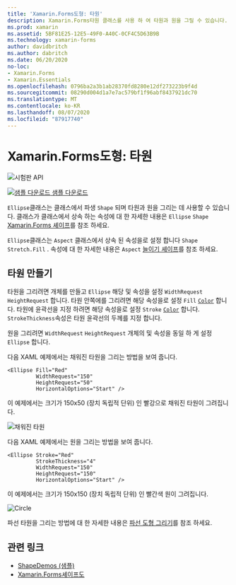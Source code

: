 ```yaml
---
title: 'Xamarin.Forms도형: 타원'
description: Xamarin.Forms타원 클래스를 사용 하 여 타원과 원을 그릴 수 있습니다.
ms.prod: xamarin
ms.assetid: 5BF81E25-12E5-49F0-A40C-0CF4C5D63B9B
ms.technology: xamarin-forms
author: davidbritch
ms.author: dabritch
ms.date: 06/20/2020
no-loc:
- Xamarin.Forms
- Xamarin.Essentials
ms.openlocfilehash: 0796ba2a3b1ab28370fd8280e12df273223b9f4d
ms.sourcegitcommit: 08290d004d1a7e7ac579bf1f96abf8437921dc70
ms.translationtype: MT
ms.contentlocale: ko-KR
ms.lasthandoff: 08/07/2020
ms.locfileid: "87917740"
---
```

# <a name="no-locxamarinforms-shapes-ellipse"></a>Xamarin.Forms도형: 타원

![시험판 API](~/media/shared/preview.png)

[![샘플 다운로드](~/media/shared/download.png) 샘플 다운로드](https://docs.microsoft.com/samples/xamarin/xamarin-forms-samples/userinterface-shapesdemos/)

`Ellipse`클래스는 클래스에서 파생 `Shape` 되며 타원과 원을 그리는 데 사용할 수 있습니다. 클래스가 클래스에서 상속 하는 속성에 대 한 자세한 내용은 `Ellipse` `Shape` [ Xamarin.Forms 셰이프](index.md)를 참조 하세요.

`Ellipse`클래스는 `Aspect` 클래스에서 상속 된 속성을로 설정 합니다 `Shape` `Stretch.Fill` . 속성에 대 한 자세한 내용은 `Aspect` [늘이기 셰이프](index.md#stretch-shapes)를 참조 하세요.

## <a name="create-an-ellipse"></a>타원 만들기

타원을 그리려면 개체를 만들고 `Ellipse` 해당 및 속성을 설정 `WidthRequest` `HeightRequest` 합니다. 타원 안쪽에를 그리려면 해당 속성을로 설정 `Fill` [`Color`](xref:Xamarin.Forms.Color) 합니다. 타원에 윤곽선을 지정 하려면 해당 속성을로 설정 `Stroke` [`Color`](xref:Xamarin.Forms.Color) 합니다. `StrokeThickness`속성은 타원 윤곽선의 두께를 지정 합니다.

원을 그리려면 `WidthRequest` `HeightRequest` 개체의 및 속성을 동일 하 게 설정 `Ellipse` 합니다.

다음 XAML 예제에서는 채워진 타원을 그리는 방법을 보여 줍니다.

```xaml
<Ellipse Fill="Red"
         WidthRequest="150"
         HeightRequest="50"
         HorizontalOptions="Start" />
```

이 예제에서는 크기가 150x50 (장치 독립적 단위) 인 빨강으로 채워진 타원이 그려집니다.

![채워진 타원](ellipse-images/filled.png "채워진 타원")

다음 XAML 예제에서는 원을 그리는 방법을 보여 줍니다.

```xaml
<Ellipse Stroke="Red"
         StrokeThickness="4"
         WidthRequest="150"
         HeightRequest="150"
         HorizontalOptions="Start" />
```

이 예제에서는 크기가 150x150 (장치 독립적 단위) 인 빨간색 원이 그려집니다.

![Circle](ellipse-images/circle.png "Circle")

파선 타원을 그리는 방법에 대 한 자세한 내용은 [파선 도형 그리기](index.md#draw-dashed-shapes)를 참조 하세요.

## <a name="related-links"></a>관련 링크

- [ShapeDemos (샘플)](https://docs.microsoft.com/samples/xamarin/xamarin-forms-samples/userinterface-shapesdemos/)
- [Xamarin.Forms셰이프도](index.md)
